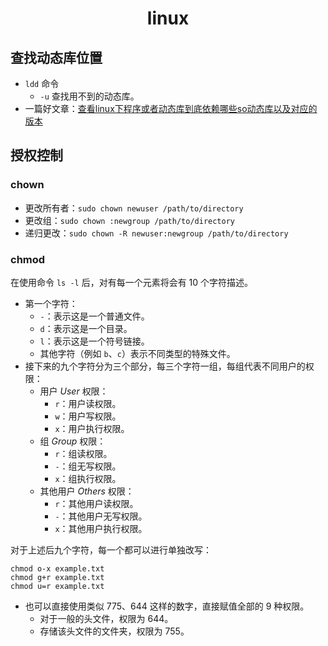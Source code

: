 <center><h1>linux</h1></center>



## 查找动态库位置

- `ldd` 命令
  - `-u` 查找用不到的动态库。
- 一篇好文章：[查看linux下程序或者动态库到底依赖哪些so动态库以及对应的版本](https://blog.csdn.net/jinking01/article/details/120997165)





## 授权控制

### chown

- 更改所有者：`sudo chown newuser /path/to/directory`
- 更改组：`sudo chown :newgroup /path/to/directory`
- 递归更改：`sudo chown -R newuser:newgroup /path/to/directory`



### chmod

在使用命令 `ls -l` 后，对有每一个元素将会有 $10$ 个字符描述。

- 第一个字符：
  - `-`：表示这是一个普通文件。
  - `d`：表示这是一个目录。
  - `l`：表示这是一个符号链接。
  - 其他字符（例如 `b`、`c`）表示不同类型的特殊文件。
- 接下来的九个字符分为三个部分，每三个字符一组，每组代表不同用户的权限：
  - 用户 $User$ 权限：
    - `r`：用户读权限。
    - `w`：用户写权限。
    - `x`：用户执行权限。
  - 组 $Group$ 权限：
    - `r`：组读权限。
    - `-`：组无写权限。
    - `x`：组执行权限。
  - 其他用户 $Others$ 权限：
    - `r`：其他用户读权限。
    - `-`：其他用户无写权限。
    - `x`：其他用户执行权限。

对于上述后九个字符，每一个都可以进行单独改写：

```shell
chmod o-x example.txt
chmod g+r example.txt
chmod u=r example.txt
```

- 也可以直接使用类似 $775$、$644$ 这样的数字，直接赋值全部的 $9$ 种权限。
  - 对于一般的头文件，权限为 $644$。
  - 存储该头文件的文件夹，权限为 $755$。

